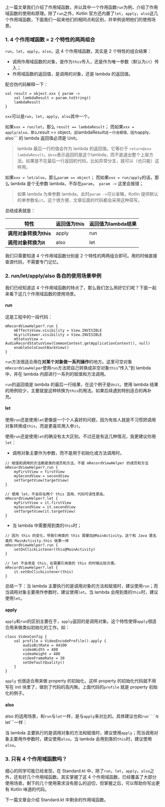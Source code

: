 上一篇文章我们介绍了作用域函数，并以其中一个作用函数```run```为例，介绍了作用域函数的使用和原理。除了```run```之外，Kotlin 官方还内置了```let```，```apply```，```also```这几个作用域函数，下面我们一起来他们的相同点和区别，并举例说明他们的使用场景。

### 1. 4 个作用域函数 = 2 个特性的两两组合

```run```，```let```，```apply```，```also```，这 4 个作用域函数，其实是 2 个特性的组合结果：

* 调用作用域函数的对象，是作为```this```传入，还是作为唯一参数（默认为```it```）传入；
* 作用域函数的返回值，是调用的对象，还是 lambda 的返回值。

配合伪代码解释一下：

```
val result = object.xxx { param ->
    val lambdaResult = param.toString()
    lambdaResult
}
```

```xxx```可以是```run```，```let```，```apply```，```also```其中一个。

如果```xxx = run/let```，那么 ```result == lambdaResult```；
而如果```xxx = apply/also，那么```result == object```。且```lambdaResult```这一行会报错，因为```apply```，```also``` 的 lambda 返回值必须是 Unit。

> lambda 最后一行的值会作为 lambda 的返回值。它等价于 ```return@xxx lambdaResult```。```@xxx```表示返回的是这个lambda，而不是退出整个上层方法。如果是不在最后一行返回的代码，比如异常分支，就可以（也只能）这样用。


如果```xxx = let/also```，那么```param == object```；
而如果```xxx = run/apply```的话，那么 lambda 是个无参数 lambda，不存在```param```，``` param ->``` 这里会报错；

> 如果 lambda 为单参数 lambda，此时```param ->```可以省略，Kotlin 提供默认的单参数名```it```。这个很方便，文章后面的代码都会采用这种简写。

总结成表就是：

 特性  | 返回值为this |  返回值为lambda结果
-|-|-
**调用对象转换为this** | apply | run |
**调用对象转换为it** | also | let |

我们只需要知道 4 个作用域函数分别是 2  个特性的两两组合即可。用的时候直接查源代码，不需要专门记忆。

### 2. run/let/apply/also 各自的使用场景举例

我们已经知道这 4 个作用域函数的特点了，那么我们怎么用好它们呢？下面一起来看下这几个作用域函数的使用场景。

#### run

这是工程中的一段代码：

```
mRecordViewHelper?.run {
    mEffectsView.visibility = View.INVISIBLE
    mLyricViewer.visibility = View.INVISIBLE
    mStatusView = AudioRecordStatusView(CommonContext.getApplicationContext(), null)
    enableSoloCountBackView()
}
```

```run```方法很适合用在**对某个对象做一系列操作**的地方。这里可空对象```mRecordViewHelper```使用```run```方法把自己转换成非空对象```this```“传入”到 lambda 中，并在 lambda 内部进行一系列的赋值和方法调用。

```run```的返回值是 lambda 的最后一行结果，在这个例子是```Unit```。使用 lambda 结果的用例较少，主要就是这种转换为```this```的用法。如果后续遇到特别适合的再补充。

#### let

使用```run```还是使用```let```更像是一个个人喜好的问题，因为有些人就是不习惯把调用对象转换成```this```，而是更喜欢用入参```it```。

使用```run```还是使用```let```的确没有太大区别。不过还是有这几种情况，我更建议你用```let```：

* 调用对象主要作为参数，而不是用于初始化或方法调用时。

```
// 赋值和调用的方法都是类的成员和方法，不是 mRecordViewHelper 的成员和方法
mRecordViewHelper?.run {
    myFirstView = firstView
    mySecondView = secondView
    setTargetView(targetView)
}

// 使用 let，不会存在两个 this 混用，代码可读性更高。
mRecordViewHelper?.let {
    myFirstView = it.firstView
    mySecondView = it.secondView
    setTargetView(it.targetView)
}
```

* 当 lambda 中需要用到类的```this```时；

```
// 因为 this 的变化，导致引用类的 this 需要加@MainActivity。这个和 Java 匿名类的 MainActivity.this 效果一样
mRecordViewHelper?.run {
    setOnClickListener(this@MainActivity)
}

// let 不会改变 this，在需要引用类的 this 的时候比较方便。
mRecordViewHelper?.let {
    it.setOnClickListener(this)
}
```

总结一下：当 lambda 主要执行的是调用对象的方法和赋值时，建议使用```run```；而当调用对象主要用作参数时，建议使用```let```。当 lambda 会用到类的```this```时，建议使用```let```。


#### apply

```apply```和```run```的区别主要在于，```apply```返回的是调用对象。这个特性使得```apply```很适合用来做类似初始化的工作。如：

```
class VideoConfig {
    val profile = VideoEncodeProfile().apply {
        audioBitRate = 44100
        videoWidth = 480
        videoHeight = 480
        videoFrameRate = 30
        setDefaultQuality()
    }
}
```

```apply``` 也很适合用来做 property 的初始化，这样 property 的初始化代码就不用写在 init 块里了，做到了代码的高内聚。上面代码的```profile``` 就是 property 初始化的例子。

#### also

also 的适用场景，和```run```与```let```一样，是与```apply```来对比的。具体建议也和``run```与``let```一样：

当 lambda 主要执行的是调用对象的方法和赋值时，建议使用```apply```；而当调用对象主要用作参数时，建议使用```also```。当 lambda 会用到类的```this```时，建议使用```also```。

### 3. 只有 4 个作用域函数吗？

细心的同学可能已经发现，在 Standard.kt 中，除了```run```，```let```，```apply```，```also```之外，还有好几个作用域函数。其实掌握了这 4 个作用域函数，已经覆盖了大部分使用场景。剩下的几个使用需求没有那么的迫切，但掌握之后，可以帮助你写出更有 Kotlin 味道的代码。

下一篇文章会介绍 Standard.kt 中剩余的作用域函数。
